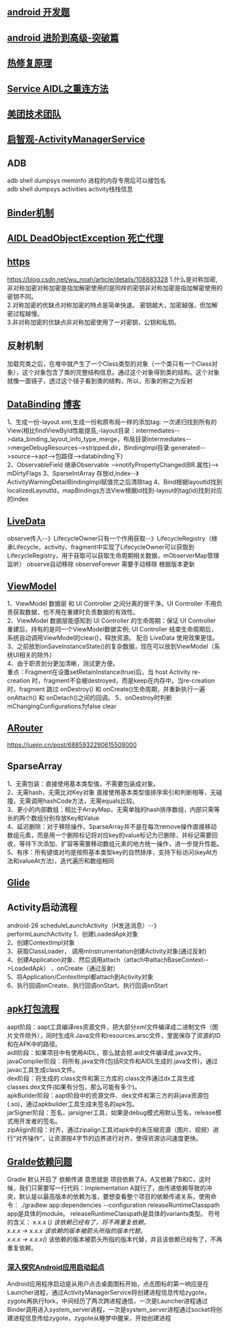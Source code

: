 ## [android 开发题](https://juejin.cn/post/6844903891625050119)
## [android 进阶到高级-突破篇](https://pangrongxian.github.io/2017/07/17/Android%20%E8%BF%9B%E9%98%B6%E5%88%B0%E9%AB%98%E7%BA%A7%20-%20%E7%AA%81%E7%A0%B4%E7%AF%87/)

## [热修复原理](https://juejin.cn/post/6844903985602789384)

## [Service AIDL之重连方法](https://www.jianshu.com/p/476abecc7292)

## [美团技术团队](https://tech.meituan.com/archives)

## [启智观-ActivityManagerService](https://duanqz.github.io/2016-07-15-AMS-LaunchProcess#Android%E5%90%AF%E6%99%BA%E8%A7%82)

## ADB
adb shell dumpsys meminfo  进程的内存专用后可以接包名  
adb shell dumpsys activities  activity栈栈信息  

## [Binder机制](https://blog.csdn.net/carson_ho/article/details/73560642)

## [AIDL DeadObjectException 死亡代理](https://blog.csdn.net/jqwei2/article/details/98611551)

## [https](https://www.runoob.com/w3cnote/http-vs-https.html)
https://blog.csdn.net/wu_noah/article/details/108883328
1.什么是对称加密,非对称加密对称加密是指加解密使用的是同样的密钥非对称加密是指加解密使用的密钥不同。  
2.对称加密的优缺点对称加密的特点是简单快速。 密钥越大，加密越强，但加解密过程越慢。  
3.非对称加密的优缺点非对称加密使用了一对密钥，公钥和私钥。  

## 反射机制
加载完类之后，在堆中就产生了一个Class类型的对象（一个类只有一个Class对象），这个对象包含了类的完整结构信息。通过这个对象得到类的结构。这个对象就像一面镜子，透过这个镜子看到类的结构，所以，形象的称之为反射

## [DataBinding](https://www.bilibili.com/video/BV1Zv411k7xe?p=2&spm_id_from=pageDriver)  [博客](https://www.wuhaojie.top/2018/10/11/AndroidDataBindingComprehension/)
1、生成一份-layout.xml,生成一份和原布局一样的添加tag:  一次递归找到所有的View(相比findViewById性能提高,-layout目录：intermediates-->data_binding_layout_info_type_merge，布局目录intermediates-->mergeDebugResources-->stripped.dir，BindingImpl目录:generated-->source-->apt-->包路径-->databinding下)   
2、ObservableField 继承Observable -->notifyPropertyChanged(BR.属性)--> mDirtyFlags
3、SparseIntArray 存放id,index--》ActivityWarningDetailBindingImpl赋值完之后清除tag
4、Bind根据layoutId找到localizedLayoutId，mapBindings方法View根据id找到-layout的tag(id)找到对应的index

## [LiveData](https://www.jianshu.com/p/d66b2fd4d918)
observe传入--》LifecycleOwner只有一个作用获取--》LifecycleRegistry（继承Lifecycle，activity、fragment中实现了LifecycleOwner可以获取到LifecycleRegistry，用于获取可以获取生命周期相关数据，mObserverMap管理监听）
observe自动移除
observeForever 需要手动移除 根据版本更新

## [ViewModel](https://deskid.github.io/2017/07/28/ViewModel/)
1、ViewModel 数据层 和 UI Controller 之间分离的很干净。UI Controller 不用负责获取数据，也不用在重建时负责数据的有效性。  
2、ViewModel 数据层能感知到 UI Controller 的生命周期：保证 UI Controller 重建后，持有的是同一个ViewModel数据实例; UI Controller 结束生命周期后，系统自动调用ViewModel的clear()，释放资源。
配合 LiveData 使用效果更佳。  
3、之前放到onSaveInstanceState()的复杂数据，现在可以放到ViewModel（系统UI相关的除外）  
4、由于职责划分更加清晰，测试更方便。  
重点：Fragment在设置setRetainInstance(true)后，当 host Activity re-creation 时，fragment不会被destroyed，而是keep在内存中。当re-creation时，fragment 跳过 onDestroy() 和 onCreate()生命周期，并重新执行一遍 onAttach() 和 onDetach()之间的回调。
5、onDestroy时判断  mChangingConfigurations为false clear

## [ARouter](https://rebooters.github.io/2019/07/20/ARouter-API-%E5%88%86%E6%9E%90/)
https://juejin.cn/post/6885932290615509000

## SparseArray
1、无需包装：直接使用基本类型值，不需要包装成对象。   
2、无需hash，无需比对Key对象  直接使用基本类型值排序索引和判断相等，无碰撞，无需调用hashCode方法，无需equals比较。   
3、更小的内部数组：相比于ArrayMap，无需单独的hash排序数组，内部只需等长的两个数组分别存放Key和Value   
4、延迟删除：对于移除操作，SparseArray并不是在每次remove操作直接移动数组元素，而是用一个删除标记将对应key的value标记为已删除，并标记需要回收，等待下次添加、扩容等需要移动数组元素的地方统一操作，进一步提升性能。   
5、有序：所有键值对均是按照基本类型key的自然排序，支持下标访问(keyAt方法和valueAt方法)，迭代遍历和数组相同

## [Glide](https://www.jianshu.com/p/b85f89fce019)

## Activity启动流程  
android-26
scheduleLaunchActivity（H发送消息）--》performLaunchActivity
1、创建LoadedApk对象   
2、创建ContextImpl对象   
3、获取ClassLoader， 调用mInstrumentation创建Activity对象(通过反射)  
4、创建Application对象、然后调用attach（attach中attachBaseContext-->LoadedApk）
、onCreate（通过反射）  
5、将Application/ContextImpl都attach到Activity对象  
6、执行回调onCreate、执行回调onStart、执行回调onStart

## [apk打包流程](https://blog.csdn.net/aha_jasper/article/details/104944929)
aapt阶段：aapt工具编译res资源文件，把大部分xml文件编译成二进制文件（图片文件除外），同时生成R.Java文件和resources.arsc文件，里面保存了资源的ID和在APK中的路径。   
aidl阶段：如果项目中有使用AIDL，那么就会把.aidl文件编译成.java文件。   
javaCompiler阶段：将所有.java文件(包括R文件和AIDL生成的.java文件)，通过javac工具生成class文件。   
dex阶段：将生成的.class文件和第三方库的.class文件通过dx工具生成classes.dex文件(如果有分包，那么可能有多个)。    
apkBuilder阶段：aapt阶段中的资源文件、dex文件和第三方的非java资源包(.so)，通过apkbuilder工具生成未签名的apk包。   
jarSigner阶段：签名，jarsigner工具，如果是debug模式用默认签名，release模式用开发者的签名。   
zipAligin阶段：对齐，通过zipalign工具对apk中的未压缩资源（图片、视频）进行“对齐操作”，让资源按4字节的边界进行对齐，使得资源访问速度更快。   

## [Gralde依赖问题](https://segmentfault.com/a/1190000015805844)
Gradle 默认开启了 依赖传递 意思就是 项目依赖了A，A又依赖了B和C，这时候，我们只需要写一行代码：implementation A就行了，由传递依赖导致的冲突，默认是以最高版本的依赖为准，要想查看整个项目的依赖传递关系，使用命令：
./gradlew app:dependencies --configuration releaseRuntimeClasspath
app是具体的module。
releaseRuntimeClasspath是具体的variants类型。
符号的含义：
x.x.x (*) 该依赖已经有了，将不再重复依赖。  
x.x.x -> x.x.x 该依赖的版本被箭头所指的版本代替。   
x.x.x -> x.x.x(*) 该依赖的版本被箭头所指的版本代替，并且该依赖已经有了，不再重复依赖。  

### [深入探究Android应用启动起点](https://juejin.cn/post/6844904104490172430)
Android应用程序启动是从用户点击桌面图标开始，点击图标的第一响应是在Launcher进程，通过ActivityManagerService将创建进程信息传给zygote，zygote再执行fork，中间经历了两次跨进程通信，一次是Launcher进程通过Binder调用进入system_server进程，一次是system_server进程通过socket将创建进程信息传给zygote，zygote从睡梦中醒来，开始创建进程
